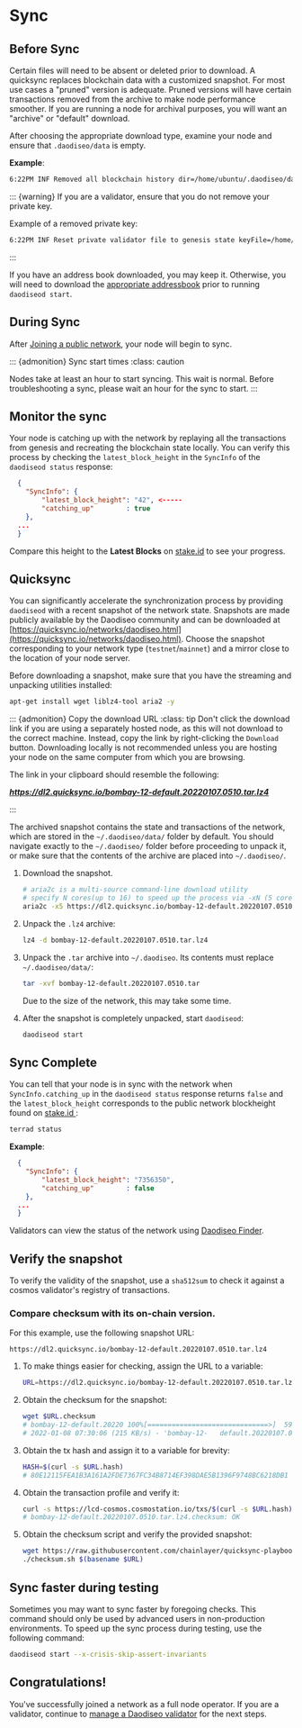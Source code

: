 # Sync

## Before Sync

Certain files will need to be absent or deleted prior to download. A quicksync replaces blockchain data with a customized snapshot. For most use cases a "pruned" version is adequate. Pruned  versions will have certain transactions removed from the archive to make node performance smoother. If you are running a node for archival purposes, you will want an "archive" or "default" download.

After choosing  the appropriate download type, examine your node and ensure  that `.daodiseo/data` is empty.

 **Example**:
```bash
6:22PM INF Removed all blockchain history dir=/home/ubuntu/.daodiseo/data
```

::: {warning}
If you are a validator, ensure that you do not remove your private key.

Example of a removed private key:

```bash
6:22PM INF Reset private validator file to genesis state keyFile=/home/ubuntu/.daodiseo/config/priv_validator_key.json stateFile=/home/ubuntu/.daodiseo/data/priv_validator_state.json
```
:::

If you have an address book downloaded, you may keep it. Otherwise, you will need to download the [appropriate addressbook](join-a-network.md#join-a-public-network) prior to running  `daodiseod start`.

## During Sync

After [Joining a public network](join-a-network.md#join-a-public-network), your node will begin to sync.

::: {admonition} Sync start times
:class: caution

Nodes take at least an hour to start syncing. This wait is normal. Before troubleshooting a sync, please wait an hour for the sync to start.
:::

## Monitor the sync

Your node is catching up with the network by replaying all the transactions from genesis and recreating the blockchain state locally. You can verify this process by checking the `latest_block_height` in the `SyncInfo` of the `daodiseod status` response:  

```json
  {
    "SyncInfo": {
        "latest_block_height": "42", <-----
        "catching_up"        : true
    },
  ...
  }
```
Compare this height to the **Latest Blocks** on [stake.id](https://daodiseo.stake.id/#/) to see your progress.


## Quicksync

You can significantly accelerate the synchronization process by providing `daodiseod` with a recent snapshot of the network state. Snapshots are made publicly available by the Daodiseo community and can be downloaded at [https://quicksync.io/networks/daodiseo.html](https://quicksync.io/networks/daodiseo.html). Choose the snapshot corresponding to your network type (`testnet`/`mainnet`) and a mirror close to the location of your node server.

Before downloading a snapshot, make sure that you have the streaming and unpacking utilities installed:

```bash
apt-get install wget liblz4-tool aria2 -y
```

::: {admonition} Copy the download URL
:class: tip
Don't click the download link if you are using a separately hosted node, as this will not download to the correct machine. Instead, copy the link by right-clicking the  `Download` button. Downloading locally is not recommended unless you are hosting your node on the same computer from which you are browsing.

The link in your clipboard should resemble the following:

***https://dl2.quicksync.io/bombay-12-default.20220107.0510.tar.lz4***

:::

The archived snapshot contains the state and transactions of the network, which are stored in the `~/.daodiseo/data/` folder by default. You should navigate exactly to the `~/.daodiseo/` folder before proceeding to unpack it, or make sure that the contents of the archive are placed into `~/.daodiseo/`.  


1. Download the snapshot.

   ```bash
   # aria2c is a multi-source command-line download utility
   # specify N cores(up to 16) to speed up the process via -xN (5 cores used below)
   aria2c -x5 https://dl2.quicksync.io/bombay-12-default.20220107.0510.tar.lz4
   ```

2. Unpack the `.lz4` archive:

   ```bash
   lz4 -d bombay-12-default.20220107.0510.tar.lz4
   ```
3. Unpack the `.tar` archive into `~/.daodiseo`. Its contents must replace `~/.daodiseo/data/`:
   ```bash
   tar -xvf bombay-12-default.20220107.0510.tar
   ```

   Due to the size of the network, this may take some time.  


4. After the snapshot is completely unpacked, start `daodiseod`:

   ```bash
   daodiseod start
   ```

## Sync Complete

You can tell that your node is in sync with the network when `SyncInfo.catching_up` in the `daodiseod status` response returns `false` and the `latest_block_height` corresponds to the public network blockheight found on [ stake.id ](https://daodiseo.stake.id/#/):

```bash
terrad status  
```
**Example**:

```json
  {
    "SyncInfo": {
        "latest_block_height": "7356350",
        "catching_up"        : false
    },
  ...
  }
```

Validators can view the status of the network using [Daodiseo Finder](https://finder.daodiseo.money).

## Verify the snapshot

To verify the validity of the snapshot, use a `sha512sum` to check it against a cosmos validator's registry of transactions.

### Compare checksum with its on-chain version.  

For this example, use the following snapshot URL:

`https://dl2.quicksync.io/bombay-12-default.20220107.0510.tar.lz4`

1. To make things easier for checking, assign the URL to a variable:

   ```bash
   URL=https://dl2.quicksync.io/bombay-12-default.20220107.0510.tar.lz4
   ```

2. Obtain the checksum for the snapshot:

   ```bash
   wget $URL.checksum
   # bombay-12-default.20220 100%[==============================>]  59.55K   215KB/   s    in 0.3s    
   # 2022-01-08 07:30:06 (215 KB/s) - 'bombay-12-   default.20220107.0510.tar.lz4.checksum.1' saved [60984/60984]
   ```

3. Obtain the tx hash and assign it to a variable for brevity:

   ```bash
   HASH=$(curl -s $URL.hash)   
   # 80E12115FEA1B3A161A2FDE7367FC34B8714EF398DAE5B1396F9748BC6218DB1
   ```

4. Obtain the transaction profile and verify it:

   ```bash
   curl -s https://lcd-cosmos.cosmostation.io/txs/$(curl -s $URL.hash) | jq -r    '.tx.value.memo'|sha512sum -c
   # bombay-12-default.20220107.0510.tar.lz4.checksum: OK
   ```

5. Obtain the checksum script and verify the provided snapshot:

   ```bash
   wget https://raw.githubusercontent.com/chainlayer/quicksync-playbooks/master/   roles/quicksync/files/checksum.sh
   ./checksum.sh $(basename $URL)
   ```

## Sync faster during testing

Sometimes you may want to sync faster by foregoing checks. This command should only be used by advanced users in non-production environments. To speed up the sync process during testing, use the following command:

   ```bash
   daodiseod start --x-crisis-skip-assert-invariants
   ```

## Congratulations!

You've successfully joined a network as a full node operator. If you are a validator, continue to [manage a Daodiseo validator](../manage-a-daodiseo-validator/README.md) for the next steps.
